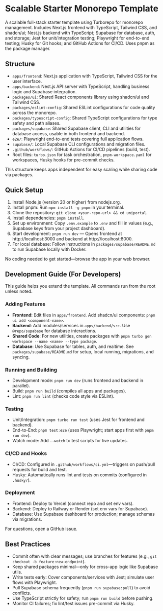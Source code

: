 # Scalable Starter Monorepo Template

A scalable full-stack starter template using Turborepo for monorepo management. Includes Next.js frontend with TypeScript, Tailwind CSS, and shadcn/ui; Nest.js backend with TypeScript; Supabase for database, auth, and storage; Jest for unit/integration testing; Playwright for end-to-end testing; Husky for Git hooks; and GitHub Actions for CI/CD. Uses pnpm as the package manager.

## Structure
- `apps/frontend`: Next.js application with TypeScript, Tailwind CSS for the user interface.
- `apps/backend`: Nest.js API server with TypeScript, handling business logic and Supabase integration.
- `packages/ui`: Shared React components library using shadcn/ui and Tailwind CSS.
- `packages/eslint-config`: Shared ESLint configurations for code quality across the monorepo.
- `packages/typescript-config`: Shared TypeScript configurations for type safety and path aliases.
- `packages/supabase`: Shared Supabase client, CLI and utilities for database access, usable in both frontend and backend.
- `e2e/`: Playwright end-to-end tests covering full application flows.
- `supabase/`: Local Supabase CLI configurations and migration files.
- `.github/workflows/`: GitHub Actions for CI/CD pipelines (build, test).
- Root files: `turbo.json` for task orchestration, `pnpm-workspace.yaml` for workspaces, Husky hooks for pre-commit checks.

This structure keeps apps independent for easy scaling while sharing code via packages.

## Quick Setup
1. Install Node.js (version 20 or higher) from nodejs.org.
2. Install pnpm: Run `npm install -g pnpm` in your terminal.
3. Clone the repository: `git clone <your-repo-url> && cd uniportal`.
4. Install dependencies: `pnpm install`.
5. Set up environment: Copy `.env.example` to `.env` and fill in values (e.g., Supabase keys from your project dashboard).
6. Start development: `pnpm run dev` — Opens frontend at http://localhost:3000 and backend at http://localhost:8000.
7. For local database: Follow instructions in `packages/supabase/README.md` to run Supabase locally with Docker.

No coding needed to get started—browse the app in your web browser.

## Development Guide (For Developers)
This guide helps you extend the template. All commands run from the root unless noted.

### Adding Features
- **Frontend**: Edit files in `apps/frontend`. Add shadcn/ui components: `pnpm ui add <component-name>`.
- **Backend**: Add modules/services in `apps/backend/src`. Use `@repo/supabase` for database interactions.
- **Shared Code**: For new utilities, create packages with `pnpm turbo gen workspace --name <name> --type package`.
- **Database**: Use Supabase for tables, auth, and realtime. See `packages/supabase/README.md` for setup, local running, migrations, and syncing.

### Running and Building
- Development mode: `pnpm run dev` (runs frontend and backend in parallel).
- Build: `pnpm run build` (compiles all apps and packages).
- Lint: `pnpm run lint` (checks code style via ESLint).

### Testing
- Unit/Integration: `pnpm turbo run test` (uses Jest for frontend and backend).
- End-to-End: `pnpm test:e2e` (uses Playwright; start apps first with `pnpm run dev`).
- Watch mode: Add `--watch` to test scripts for live updates.

### CI/CD and Hooks
- CI/CD: Configured in `.github/workflows/ci.yml`—triggers on push/pull requests for build and test.
- Husky: Automatically runs lint and tests on commits (configured in `.husky/`).

### Deployment
- Frontend: Deploy to Vercel (connect repo and set env vars).
- Backend: Deploy to Railway or Render (set env vars for Supabase).
- Database: Use Supabase dashboard for production; manage schemas via migrations.

For questions, open a GitHub issue.

## Best Practices
- Commit often with clear messages; use branches for features (e.g., `git checkout -b feature:new-endpoint`).
- Keep shared packages minimal—only for cross-app logic like Supabase utils.
- Write tests early: Cover components/services with Jest; simulate user flows with Playwright.
- Pull Supabase schema frequently (`pnpm run supabase:pull`) to avoid conflicts.
- Use TypeScript strictly for safety; run `pnpm run build` before pushing.
- Monitor CI failures; fix lint/test issues pre-commit via Husky.
